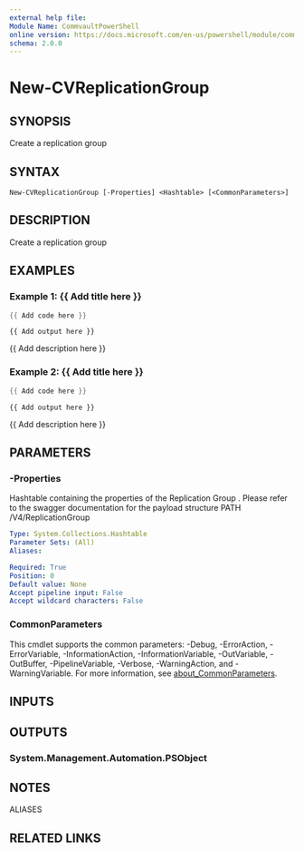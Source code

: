 ```yaml
---
external help file:
Module Name: CommvaultPowerShell
online version: https://docs.microsoft.com/en-us/powershell/module/commvaultpowershell/new-cvreplicationgroup
schema: 2.0.0
---
```


# New-CVReplicationGroup

## SYNOPSIS
Create a replication group

## SYNTAX

```
New-CVReplicationGroup [-Properties] <Hashtable> [<CommonParameters>]
```

## DESCRIPTION
Create a replication group

## EXAMPLES

### Example 1: {{ Add title here }}
```powershell
{{ Add code here }}
```

```output
{{ Add output here }}
```

{{ Add description here }}

### Example 2: {{ Add title here }}
```powershell
{{ Add code here }}
```

```output
{{ Add output here }}
```

{{ Add description here }}

## PARAMETERS

### -Properties
Hashtable containing the properties of the Replication Group .
Please refer to the swagger documentation for the payload structure PATH /V4/ReplicationGroup

```yaml
Type: System.Collections.Hashtable
Parameter Sets: (All)
Aliases:

Required: True
Position: 0
Default value: None
Accept pipeline input: False
Accept wildcard characters: False
```

### CommonParameters
This cmdlet supports the common parameters: -Debug, -ErrorAction, -ErrorVariable, -InformationAction, -InformationVariable, -OutVariable, -OutBuffer, -PipelineVariable, -Verbose, -WarningAction, and -WarningVariable. For more information, see [about_CommonParameters](http://go.microsoft.com/fwlink/?LinkID=113216).

## INPUTS

## OUTPUTS

### System.Management.Automation.PSObject

## NOTES

ALIASES

## RELATED LINKS

